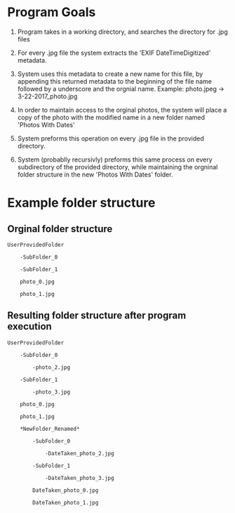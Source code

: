 # Program Goals
1. Program takes in a working directory, and searches the directory for .jpg files

2. For every .jpg file the system extracts the 'EXIF DateTimeDigitized' metadata.

3. System uses this metadata to create a new name for this file, by appending this returned metadata to the beginning of the file name followed by a underscore and the orgnial name.
	Example: photo.jpeg -> 3-22-2017_photo.jpg

4. In order to maintain access to the orginal photos, the system will place a copy of the photo with the modified name in a new folder named 'Photos With Dates' 

5. System preforms this operation on every .jpg file in the provided directory.

6. System (probablly recursivly) preforms this same process on every subdirectory of the provided directory, while maintaining the orgninal folder structure in the new 'Photos With Dates' folder.

# Example folder structure

## Orginal folder structure

	UserProvidedFolder

		-SubFolder_0
		
		-SubFolder_1
		
		photo_0.jpg
		
		photo_1.jpg
	

## Resulting folder structure after program execution

	UserProvidedFolder

		-SubFolder_0

			-photo_2.jpg

		-SubFolder_1

			-photo_3.jpg

		photo_0.jpg

		photo_1.jpg

		*NewFolder_Renamed*

			-SubFolder_0

				-DateTaken_photo_2.jpg

			-SubFolder_1

				-DateTaken_photo_3.jpg

			DateTaken_photo_0.jpg

			DateTaken_photo_1.jpg
